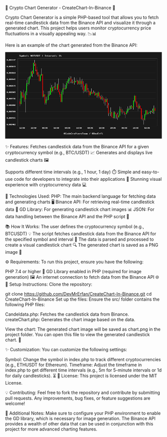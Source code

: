 🚀 Crypto Chart Generator - CreateChart-In-Binance 🚀

Crypto Chart Generator is a simple PHP-based tool that allows you to fetch real-time candlestick data from the Binance API and visualize it through a generated chart. This project helps users monitor cryptocurrency price fluctuations in a visually appealing way. 📉📊

Here is an example of the chart generated from the Binance API:

![Chart Example](photo/chart.png)

✨ Features:
Fetches candlestick data from the Binance API for a given cryptocurrency symbol (e.g., BTC/USDT) 📈
Generates and displays live candlestick charts 🖼️

Supports different time intervals (e.g., 1 hour, 1 day) ⏱️
Simple and easy-to-use code for developers to integrate into their applications 🔧
Stunning visual experience with cryptocurrency data 💻

🔧 Technologies Used:
PHP: The main backend language for fetching data and generating charts 🖥️
Binance API: For retrieving real-time candlestick data 🔗
GD Library: For generating candlestick chart images 📊
JSON: For data handling between the Binance API and the PHP script 📂

📚 How It Works:
The user defines the cryptocurrency symbol (e.g., BTCUSDT) 💡
The script fetches candlestick data from the Binance API for the specified symbol and interval 📡
The data is parsed and processed to create a visual candlestick chart 🔍
The generated chart is saved as a PNG image 📸

⚙️ Requirements:
To run this project, ensure you have the following:

PHP 7.4 or higher 🔧
GD Library enabled in PHP (required for image generation) 🖼️
An internet connection to fetch data from the Binance API 🌐
🚀 Setup Instructions:
Clone the repository:

git clone https://github.com/DevMrErfan/CreateChart-In-Binance.git
cd CreateChart-In-Binance
Set up the files: Ensure the src/ folder contains the following PHP files:

Candeldata.php: Fetches the candlestick data from Binance.
createChart.php: Generates the chart image based on the data.

View the chart: The generated chart image will be saved as chart.png in the project folder. You can open this file to view the generated candlestick chart. 📂

✨ Customization:
You can customize the following settings:

Symbol: Change the symbol in index.php to track different cryptocurrencies (e.g., ETHUSDT for Ethereum).
Timeframe: Adjust the timeframe in index.php to get different time intervals (e.g., 5m for 5-minute intervals or 1d for daily candlesticks). ⏳
📜 License:
This project is licensed under the MIT License.

💡 Contributing:
Feel free to fork the repository and contribute by submitting pull requests. Any improvements, bug fixes, or feature suggestions are welcome!

🔧 Additional Notes:
Make sure to configure your PHP environment to enable the GD library, which is necessary for image generation.
The Binance API provides a wealth of other data that can be used in conjunction with this project for more advanced charting features.
